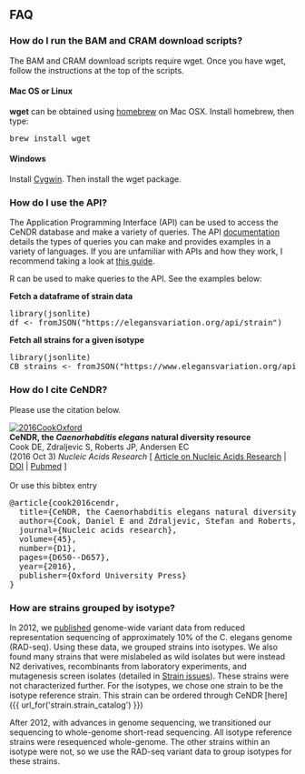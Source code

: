 ## FAQ 

### How do I run the BAM and CRAM download scripts? 
The BAM and CRAM download scripts require wget. Once you have wget, follow the instructions at the top of the scripts.

#### Mac OS or Linux

__wget__ can be obtained using <a href="https://brew.sh/">homebrew</a> on Mac OSX. Install homebrew, then type:

<pre>
brew install wget
</pre>

#### Windows

Install [Cygwin](https://www.cygwin.com/). Then install the wget package.


### How do I use the API?

The Application Programming Interface (API) can be used to access the CeNDR database and make a variety of queries. The API [documentation](/data/api/docs/) details the types of queries you can make and provides examples in a variety of languages. If you are unfamiliar with APIs and how they work, I recommend taking a look at [this guide](https://sunlightfoundation.com/blog/2015/09/08/what-are-apis-why-they-matter-and-how-to-use-them/). 

R can be used to make queries to the API. See the examples below:

__Fetch a dataframe of strain data__

<pre>
library(jsonlite)
df <- fromJSON("https://elegansvariation.org/api/strain")
</pre>

__Fetch all strains for a given isotype__

<pre>
library(jsonlite)
CB_strains <- fromJSON("https://www.elegansvariation.org/api/strain/isotype/CB4856")
</pre>

### How do I cite CeNDR?

Please use the citation below.

<div class="pub"><div class="pub-img">
            </div><div class="pub-img-small">
            <a href="https://andersenlab.org/publications/2016CookOxford.pdf" class="thumbnail" target="_blank">
            <img src="/static/img/2016CookOxford.thumb.png" alt="2016CookOxford">
            </a>
            </div><strong>CeNDR, the <em> Caenorhabditis elegans</em> natural diversity resource</strong><br />Cook DE, Zdraljevic S, Roberts JP, Andersen EC
                <br>                
                (2016 Oct 3) <em>Nucleic Acids Research</em> [ <a href="https://nar.oxfordjournals.org/content/early/2016/10/03/nar.gkw893.full">Article on Nucleic Acids Research</a> | <a title="Document Object Identifier; Takes you to the Journal Website" href="https://dx.doi.org/10.1093/nar/gkw893" target="_blank">DOI</a> | <a href="https://www.ncbi.nlm.nih.gov/pubmed/27701074" target="_blank">Pubmed</a> ]
                <br /><br />
      </div>

<div class='clearfix'></div>
Or use this bibtex entry
<pre>
@article{cook2016cendr,
  title={CeNDR, the Caenorhabditis elegans natural diversity resource},
  author={Cook, Daniel E and Zdraljevic, Stefan and Roberts, Joshua P and Andersen, Erik C},
  journal={Nucleic acids research},
  volume={45},
  number={D1},
  pages={D650--D657},
  year={2016},
  publisher={Oxford University Press}
}</pre>

### How are strains grouped by isotype?
<a name='strain-groups'></a>

In 2012, we [published](http://dx.doi.org/10.1038/ng.1050) genome-wide variant data from reduced representation sequencing of approximately 10% of the C. elegans genome (RAD-seq). Using these data, we grouped strains into isotypes. We also found many strains that were mislabeled as wild isolates but were instead N2 derivatives, recombinants from laboratory experiments, and mutagenesis screen isolates (detailed in <a href="#strain-issues">Strain issues</a>). These strains were not characterized further. For the isotypes, we chose one strain to be the isotype reference strain. This strain can be ordered through CeNDR [here]({{ url_for('strain.strain_catalog') }})

After 2012, with advances in genome sequencing, we transitioned our sequencing to whole-genome short-read sequencing.
All isotype reference strains were resequenced whole-genome.  The other strains within an isotype were not,
so we use the RAD-seq variant data to group isotypes for these strains.